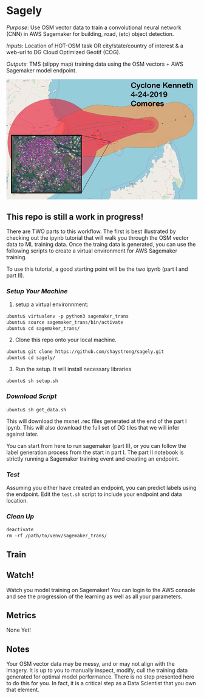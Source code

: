 # Sagely

_Purpose_: Use OSM vector data to train a convolutional neural network (CNN) in AWS Sagemaker for building, road, (etc) object detection.

_Inputs_: Location of HOT-OSM task OR city/state/country of interest & a web-url to DG Cloud Optimized Geotif (COG).

_Outputs_: TMS (slippy map) training data using the OSM vectors + AWS Sagemaker model endpoint.

![](assets/comores.png)

## This repo is still a work in progress! 

There are TWO parts to this workflow. The first is best illustrated by checking out the ipynb tutorial that will walk you through the OSM vector data to ML training data. Once the traing data is generated, you can use the following scripts to create a virtual environment for AWS Sagemaker training.

To use this tutorial, a good starting point will be the two ipynb (part I and part II).

### _Setup Your Machine_

1) setup a virtual environnment: 

```console
ubuntu$ virtualenv -p python3 sagemaker_trans
ubuntu$ source sagemaker_trans/bin/activate
ubuntu$ cd sagemaker_trans/
```

2) Clone this repo onto your local machine.

```console
ubuntu$ git clone https://github.com/shaystrong/sagely.git
ubuntu$ cd sagely/
```

3) Run the setup. It will install necessary libraries

```console
ubuntu$ sh setup.sh
```

### _Download Script_
```console
ubuntu$ sh get_data.sh
```

This will download the mxnet .rec files generated at the end of the part I ipynb. This will also download the full set of DG tiles that we will infer against later. 

You can start from here to run sagemaker (part II), or you can follow the label generation process from the start in part I. The part II notebook is strictly running a Sagemaker training event and creating an endpoint. 

### _Test_
 
Assuming you either have created an endpoint, you can predict labels using the endpoint. Edit the `test.sh` script to include your endpoint and data location.

### _Clean Up_

```console
deactivate
rm -rf /path/to/venv/sagemaker_trans/
```


## Train

## Watch!

Watch you model training on Sagemaker! You can login to the AWS console and see the progression of the learning as well as all your parameters. 

## Metrics

None Yet!

## Notes

Your OSM vector data may be messy, and or may not align with the imagery. It is up to you to manually inspect, modify, cull the training data generated for optimal model performance. There is no step presented here to do this for you. In fact, it is a critical step as a Data Scientist that you own that element.
